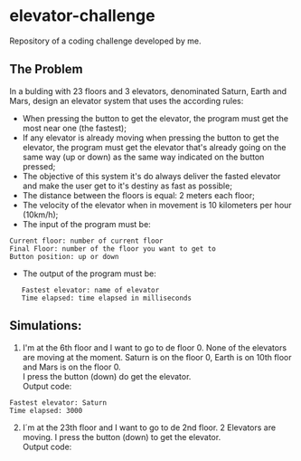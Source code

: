 # elevator-challenge
Repository of a coding challenge developed by me.

## The Problem
In a bulding with 23 floors and 3 elevators, denominated Saturn, Earth and Mars, design an elevator system that uses the according rules:
  - When pressing the button to get the elevator, the program must get the most near one (the fastest); 
  - If any elevator is already moving when pressing the button to get the elevator, the program must 
  get the elevator that's already going on the same way (up or down) as the same way indicated on the button pressed;
  - The objective of this system it's do always deliver the fasted elevator and make the user get to it's
  destiny as fast as possible;
  - The distance between the floors is equal: 2 meters each floor;
  - The velocity of the elevator when in movement is 10 kilometers per hour (10km/h);
  - The input of the program must be: 
  ```
  Current floor: number of current floor
  Final Floor: number of the floor you want to get to
  Button position: up or down
  ```
  - The output of the program must be: 
  ```
     Fastest elevator: name of elevator
     Time elapsed: time elapsed in milliseconds
  ```

  ## Simulations: 

  1. I'm at the 6th floor and I want to go to de floor 0. None of the elevators are moving at the moment.
  Saturn is on the floor 0, Earth is on 10th floor and Mars is on the floor 0.  
  I press the button (down) do get the elevator.
  <br> Output code: 
  ```
  Fastest elevator: Saturn
  Time elapsed: 3000
  ```
  2. I´m at the 23th floor and I want to go to de 2nd floor. 2 Elevators are moving. I press the button (down)
  to get the elevator. 
  <br>Output code: 
